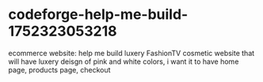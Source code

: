 # codeforge-help-me-build-1752323053218
ecommerce website: help me build luxery FashionTV cosmetic website that will have luxery deisgn of pink and white colors, i want it to have home page, products page, checkout
